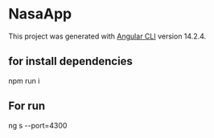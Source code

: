 # NasaApp

This project was generated with [Angular CLI](https://github.com/angular/angular-cli) version 14.2.4.



## for install dependencies
npm run i

## For run 
ng s --port=4300
